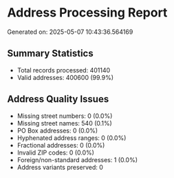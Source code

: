 # Address Processing Report
Generated on: 2025-05-07 10:43:36.564169

## Summary Statistics
- Total records processed: 401140
- Valid addresses: 400600 (99.9%)

## Address Quality Issues
- Missing street numbers: 0 (0.0%)
- Missing street names: 540 (0.1%)
- PO Box addresses: 0 (0.0%)
- Hyphenated address ranges: 0 (0.0%)
- Fractional addresses: 0 (0.0%)
- Invalid ZIP codes: 0 (0.0%)
- Foreign/non-standard addresses: 1 (0.0%)
- Address variants preserved: 0